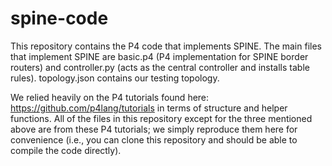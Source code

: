 # spine-code

This repository contains the P4 code that implements SPINE. The main files that implement SPINE are basic.p4 (P4 implementation for SPINE border routers) and controller.py (acts as the central controller and installs table rules). topology.json contains our testing topology. 

We relied heavily on the P4 tutorials found here: https://github.com/p4lang/tutorials in terms of structure and helper functions. All of the files in this repository except for the three mentioned above are from these P4 tutorials; we simply reproduce them here for convenience (i.e., you can clone this repository and should be able to compile the code directly).
